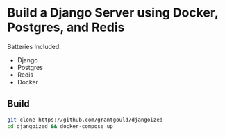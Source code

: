 # Build a Django Server using Docker, Postgres, and Redis
Batteries Included:
- Django
- Postgres 
- Redis
- Docker

## Build
```bash
git clone https://github.com/grantgould/djangoized
cd djangoized && docker-compose up
```